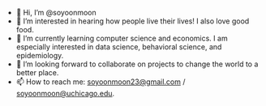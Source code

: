 - 👋 Hi, I’m @soyoonmoon
- 👀 I’m interested in hearing how people live their lives! I also love good food.
- 🌱 I’m currently learning computer science and economics. I am especially interested in data science, behavioral science, and epidemiology.
- 💞️ I’m looking forward to collaborate on projects to change the world to a better place.
- 📫 How to reach me: soyoonmoon23@gmail.com / soyoonmoon@uchicago.edu. 

<!---
soyoonmoon/soyoonmoon is a ✨ special ✨ repository because its `README.md` (this file) appears on your GitHub profile.
You can click the Preview link to take a look at your changes.
--->

